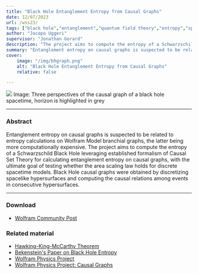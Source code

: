 ```yaml
---
title: "Black Hole Entanglement Entropy from Causal Graphs" 
date: 12/07/2023
url: /wss23/
tags: ["black hole","entanglement","quantum field theory","entropy","space time","causal graph","wolfram physics project"]
author: "Jacopo Uggeri"
supervisor: "Jonathan Gorard"
description: "The project aims to compute the entropy of a Schwarzschild Black Hole leveraging established formalism of Causal Set Theory for calculating entanglement entropy on causal graphs, with the ultimate goal of testing whether the area scaling law holds for discrete spacetime models." 
summary: "Entanglement entropy on causal graphs is suspected to be related to entropy calculations on Wolfram Model branchial graphs, the latter being more computationally expensive. The project aims to compute the entropy of a Schwarzschild Black Hole leveraging established formalism of Causal Set Theory for calculating entanglement entropy on causal graphs, with the ultimate goal of testing whether the area scaling law holds for discrete spacetime models. Black Hole causal graphs were obtained by discretizing spacelike hypersurfaces and computing the causal relations among events in consecutive hypersurfaces." 
cover:
    image: "/img/bhgraph.png"
    alt: "Black Hole Entanglement Entropy from Causal Graphs"
    relative: false

---
```


![](/img/bhgraph.png)
Image: Three perspectives of the causal graph of a black hole spacetime, horizon is highlighted in grey

---

### Abstract

Entanglement entropy on causal graphs is suspected to be related to entropy calculations on Wolfram Model branchial graphs, the latter being more computationally expensive. The project aims to compute the entropy of a Schwarzschild Black Hole leveraging established formalism of Causal Set Theory for calculating entanglement entropy on causal graphs, with the ultimate goal of testing whether the area scaling law holds for discrete spacetime models. Black Hole causal graphs were obtained by discretizing spacelike hypersurfaces and computing the causal relations among events in consecutive hypersurfaces.

---

### Download

+ [Wolfram Community Post](https://community.wolfram.com/groups/-/m/t/2959318?p_p_auth=Bi9ObgWO)

### Related material

+ [Hawking-King-McCarthy Theorem](https://pubs.aip.org/aip/jmp/article-abstract/17/2/174/224641/A-new-topology-for-curved-space-time-which?redirectedFrom=fulltext)
+ [Bekenstein's Paper on Black Hole Entropy](https://journals.aps.org/prd/abstract/10.1103/PhysRevD.7.2333)
+ [Wolfram Physics Project](https://www.wolframphysics.org/)
+ [Wolfram Physics Project: Causal Graphs](https://www.wolframphysics.org/technical-introduction/the-updating-process-in-our-models/the-role-of-causal-graphs/)

